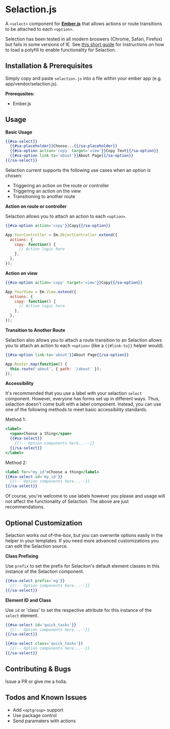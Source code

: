 Selaction.js
======

A `<select>` component for **[Ember.js](http://emberjs.com/)** that allows actions or route transitions to be attached to each `<option>`.

Selection has been tested in all modern broswers (Chrome, Safari, Firefox) but fails in some versions of IE. See [this short guide](https://github.com/sir-dunxalot/selaction/blob/master/using_with_ie.md) for instructions on how to load a polyfill to enable functionality for Selaction.

Installation & Prerequisites
------

Simply copy and paste `selaction.js` into a file within your ember app (e.g. app/vendor/selaction.js).

**Prerequsites:**
- Ember.js

Usage
------

**Basic Usage**

```handlebars
{{#sa-select}}
  {{#sa-placeholder}}Choose...{{/sa-placeholder}}
  {{#sa-option action='copy' target='view'}}Copy Text{{/sa-option}}
  {{#sa-option link-to='about'}}About Page{{/sa-option}}
{{/sa-select}}
```

Selaction current supports the following use cases when an option is chosen:
- Triggering an action on the route or controller
- Triggering an action on the view
- Transitioning to another route

**Action on route or controller**

Selaction allows you to attach an action to each `<option>`.

```handlebars
{{#sa-option action='copy'}}Copy{{/sa-option}}
```

```javascript
App.YourController = Em.ObjectController.extend({
  actions: {
    copy: function() {
      // Action logic here
    },
  },
});
```

**Action on view**

```handlebars
{{#sa-option action='copy' target='view'}}Copy{{/sa-option}}
```

```javascript
App.YourView = Em.View.extend({
  actions: {
    copy: function() {
      // Action logic here
    },
  },
});
```

**Transition to Another Route**

Selaction also allows you to attach a route transition to an Selaction allows you to attach an action to each `<option>` (like a `{{#link-to}}` helper would).

```handlebars
{{#sa-option link-to='about'}}About Page{{/sa-option}}
```

```javascript
App.Router.map(function() {
  this.route('about', { path: '/about' });
});
```

**Accessibility**

It's recommended that you use a label with your selaction `select` component. However, everyone has forms set up in different ways. Thus, selaction doesn't come built with a label component. Instead, you can use one of the following methods to meet basic accessibility standards.

Method 1:

```handlebars
<label>
  <span>Choose a thing</span>
  {{#sa-select}}
    {{!-- Option components here...--}}
  {{/sa-select}}
</label>
```

Method 2:

```handlebars
<label for="my_id">Choose a thing</label>
{{#sa-select id='my_id'}}
  {{!-- Option components here...--}}
{{/sa-select}}
```

Of course, you're welcome to use labels however you please and usage will not affect the functionality of Selaction. The above are just recommendations.

Optional Customization
------

Selaction works out of-the-box, but you can overwrite options easily in the helper in your templates. If you need more advanced customizations you can edit the Selaction source.

**Class Prefixing**

Use `prefix` to set the prefix for Selaciton's default element classes in this instance of the Selaction component.

```handlebars
{{#sa-select prefix='eg'}}
  {{!-- Option components here...--}}
{{/sa-select}}
```

**Element ID and Class**

Use `id` or 'class' to set the respective attribute for this instance of the `select` element.

```handlebars
{{#sa-select id='quick_tasks'}}
  {{!-- Option components here...--}}
{{/sa-select}}
```

```handlebars
{{#sa-select class='quick_tasks'}}
  {{!-- Option components here...--}}
{{/sa-select}}
```

Contributing & Bugs
------

Issue a PR or give me a holla.

Todos and Known Issues
------
- Add `<optgroup>` support
- Use package control
- Send paramaters with actions
